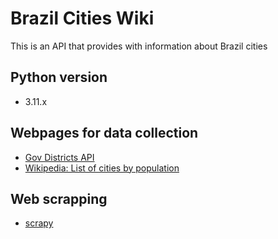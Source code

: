 # Brazil Cities Wiki
This is an API that provides with information about Brazil cities

## Python version
* 3.11.x

## Webpages for data collection
* [Gov Districts API](https://servicodados.ibge.gov.br/api/v1/localidades/distritos)
* [Wikipedia: List of cities by population](https://pt.wikipedia.org/wiki/Lista_de_munic%C3%ADpios_do_Brasil_por_popula%C3%A7%C3%A3o)

## Web scrapping
* [scrapy](https://docs.scrapy.org/en/latest/)